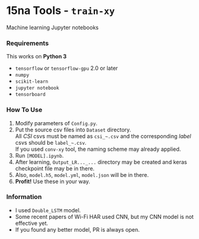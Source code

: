 # 15na Tools - `train-xy`

Machine learning Jupyter notebooks

### Requirements

This works on **Python 3**

- `tensorflow` or `tensorflow-gpu` 2.0 or later
- `numpy`
- `scikit-learn`
- `jupyter notebook`
- `tensorboard`

### How To Use

1. Modify parameters of `Config.py`.
2. Put the source csv files into `Dataset` directory.\
   All *CSI* csvs must be named as `csi_~.csv` and the corresponding *label* csvs should be `label_~.csv`.\
   If you used `conv-xy` tool, the naming scheme may already applied.
3. Run `[MODEL].ipynb`.
4. After learning, `Output_LR..._...` directory may be created and keras checkpoint file may be in there.
5. Also, `model.h5`, `model.yml`, `model.json` will be in there.
6. **Profit!** Use these in your way.

### Information

- I used `Double_LSTM` model.
- Some recent papers of Wi-Fi HAR used CNN, but my CNN model is not effective yet.
- If you found any better model, PR is always open.
